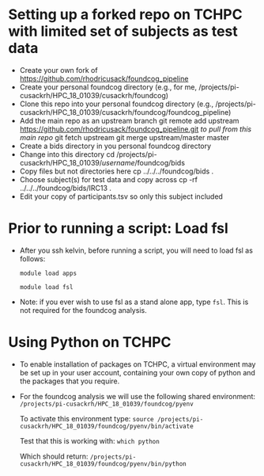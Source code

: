 # Setting up a forked repo on TCHPC with limited set of subjects as test data

* Create your own fork of https://github.com/rhodricusack/foundcog_pipeline 
* Create your personal foundcog directory (e.g., for me, /projects/pi-cusackrh/HPC_18_01039/cusackrh/foundcog)
* Clone this repo into your personal foundcog directory (e.g., /projects/pi-cusackrh/HPC_18_01039/cusackrh/foundcog/foundcog_pipeline)
* Add the main repo as an upstream branch 
    git remote add upstream https://github.com/rhodricusack/foundcog_pipeline.git
    *to pull from this main repo*
    git fetch upstream
    git merge upstream/master master
* Create a bids directory in you personal foundcog directory
* Change into this directory 
    cd /projects/pi-cusackrh/HPC_18_01039/*username*/foundcog/bids
* Copy files but not directories here
    cp ../../../foundcog/bids .
* Choose subject(s) for test data and copy across
    cp -rf ../../../foundcog/bids/IRC13 .
* Edit your copy of participants.tsv so only this subject included


# Prior to running a script: Load fsl
* After you ssh kelvin, before running a script, you will need to load fsl as follows:

    `module load apps`

    `module load fsl`
    
* Note: if you ever wish to use fsl as a stand alone app, type `fsl`. This is not required for the foundcog analysis.


# Using Python on TCHPC

* To enable installation of packages on TCHPC, a virtual environment may be set up in your user account, containing your own copy of python and the packages that you require.

* For the foundcog analysis we will use the following shared environment:
  `/projects/pi-cusackrh/HPC_18_01039/foundcog/pyenv`
  
  To activate this environment type:
    `source /projects/pi-cusackrh/HPC_18_01039/foundcog/pyenv/bin/activate`
    
  Test that this is working with:
    `which python`
    
  Which should return:
    `/projects/pi-cusackrh/HPC_18_01039/foundcog/pyenv/bin/python`
